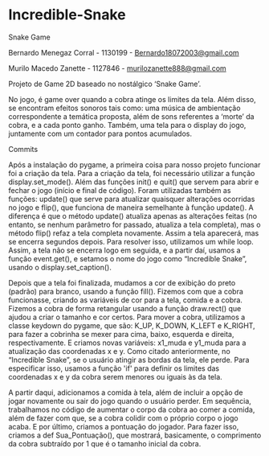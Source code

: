 # Incredible-Snake
Snake Game


Bernardo Menegaz Corral - 1130199 - Bernardo18072003@gmail.com

Murilo Macedo Zanette - 1127846 - murilozanette888@gmail.com 

Projeto de Game 2D baseado no nostálgico ‘Snake Game’.

No jogo, é game over quando a cobra atinge os limites da tela. Além disso, se encontram efeitos sonoros tais como: uma música de ambientação correspondente a temática proposta, além de sons referentes a ‘morte’ da cobra, e a cada ponto ganho. Também, uma tela para o display do jogo, juntamente com um contador para pontos acumulados.
  
Commits

Após a instalação do pygame, a primeira coisa para nosso projeto funcionar foi a criação da tela. Para a criação da tela, foi necessário utilizar a função display.set_mode(). Além das funções init() e quit() que servem para abrir e fechar o jogo (início e final de código). Foram utilizadas também as funções: update() que serve para atualizar quaisquer alterações ocorridas no jogo e flip(), que funciona de maneira semelhante à função update(). A diferença é que o método update() atualiza apenas as alterações feitas (no entanto, se nenhum parâmetro for passado, atualiza a tela completa), mas o método flip() refaz a tela completa novamente. Assim a tela aparecerá, mas se encerra segundos depois. Para resolver isso, utilizamos um while loop. Assim, a tela não se encerra logo em seguida, e a partir daí, usamos a função event.get(), e setamos o nome do jogo como “Incredible Snake”, usando o display.set_caption().

Depois que a tela foi finalizada, mudamos a cor de exibição do preto (padrão) para branco, usando a função fill(). Fizemos com que a cobra funcionasse, criando as variáveis de cor para a tela, comida e a cobra. Fizemos a cobra de forma retangular usando a função draw.rect() que ajudou a criar o tamanho e cor certos. Para mover a cobra, utilizamos a classe keydown do pygame, que são:  K_UP, K_DOWN, K_LEFT e K_RIGHT, para fazer a cobrinha se mexer para cima, baixo, esquerda e direita, respectivamente. E criamos novas variáveis: x1_muda e y1_muda para a atualização das coordenadas x e y.
Como citado anteriormente, no “Incredible Snake”, se o usuário atingir as bordas da tela, ele perde. Para especificar isso, usamos a função 'if' para definir os limites das coordenadas x e y da cobra serem menores ou iguais às da tela.

A partir daqui, adicionamos a comida à tela, além de incluir a opção de jogar novamente ou sair do jogo quando o usuário perder. Em sequência, trabalhamos no código de aumentar o corpo da cobra ao comer a comida, além de fazer com que, se a cobra colidir com o próprio corpo o jogo acaba. E por último, criamos a pontuação do jogador. Para fazer isso, criamos a def Sua_Pontuação(), que mostrará, basicamente, o comprimento da cobra subtraído por 1 que é o tamanho inicial da cobra.
